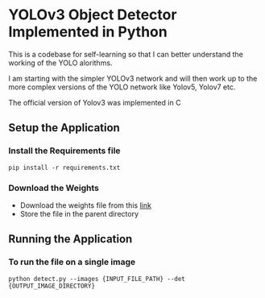 # YOLOv3 Object Detector Implemented in Python

This is a codebase for self-learning so that I can better understand the working of the YOLO alorithms.<br>

I am starting with the simpler YOLOv3 network and will then work up to the more complex versions of the YOLO network like Yolov5, Yolov7 etc.<br>

The official version of Yolov3 was implemented in C

## Setup the Application

### Install the Requirements file
```
pip install -r requirements.txt
```

### Download the Weights
- Download the weights file from this [link](https://pjreddie.com/media/files/yolov3.weights)
- Store the file in the parent directory

## Running the Application

### To run the file on a single image
```
python detect.py --images {INPUT_FILE_PATH} --det {OUTPUT_IMAGE_DIRECTORY}
```
